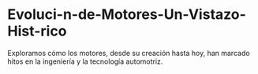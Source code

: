 # Evoluci-n-de-Motores-Un-Vistazo-Hist-rico
Exploramos cómo los motores, desde su creación hasta hoy, han marcado hitos en la ingeniería y la tecnología automotriz.

